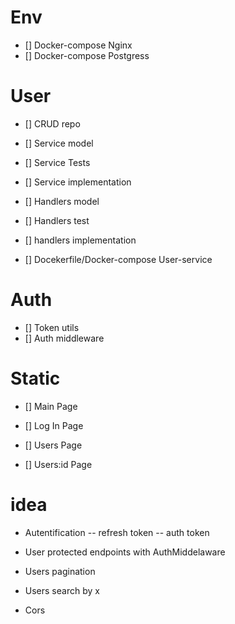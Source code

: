 # Env

- [] Docker-compose Nginx
- [] Docker-compose Postgress

# User

- [] CRUD repo

- [] Service model
- [] Service Tests
- [] Service implementation

- [] Handlers model
- [] Handlers test
- [] handlers implementation

- [] Docekerfile/Docker-compose User-service

# Auth

- [] Token utils
- [] Auth middleware

# Static

- [] Main Page

- [] Log In Page

- [] Users Page
- [] Users:id Page

# idea

- Autentification
-- refresh token
-- auth token

- User protected endpoints with AuthMiddelaware

- Users pagination
- Users search by x

- Cors